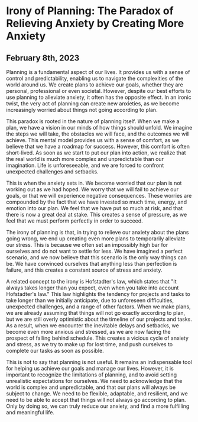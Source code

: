 # Irony of Planning: The Paradox of Relieving Anxiety by Creating More Anxiety

## February 8th, 2023

Planning is a fundamental aspect of our lives. It provides us with a sense of control and predictability, enabling us to navigate the complexities of the world around us. We create plans to achieve our goals, whether they are personal, professional or even societal. However, despite our best efforts to use planning to alleviate anxiety, it often has the opposite effect. In an ironic twist, the very act of planning can create new anxieties, as we become increasingly worried about things not going according to plan.

This paradox is rooted in the nature of planning itself. When we make a plan, we have a vision in our minds of how things should unfold. We imagine the steps we will take, the obstacles we will face, and the outcomes we will achieve. This mental model provides us with a sense of comfort, as we believe that we have a roadmap for success. However, this comfort is often short-lived. As soon as we start to put our plan into action, we realize that the real world is much more complex and unpredictable than our imagination. Life is unforeseeable, and we are forced to confront unexpected challenges and setbacks.

This is when the anxiety sets in. We become worried that our plan is not working out as we had hoped. We worry that we will fail to achieve our goals, or that we will experience negative consequences. These worries are compounded by the fact that we have invested so much time, energy, and emotion into our plan. We feel that we have put so much at risk, and that there is now a great deal at stake. This creates a sense of pressure, as we feel that we must perform perfectly in order to succeed.

The irony of planning is that, in trying to relieve our anxiety about the plans going wrong, we end up creating even more plans to temporarily alleviate our stress. This is because we often set an impossibly high bar for ourselves and do not want to settle for less. We have imagined a perfect scenario, and we now believe that this scenario is the only way things can be. We have convinced ourselves that anything less than perfection is failure, and this creates a constant source of stress and anxiety.

A related concept to the irony is Hofstadter's law, which states that "It always takes longer than you expect, even when you take into account Hofstadter's law." This law highlights the tendency for projects and tasks to take longer than we initially anticipate, due to unforeseen difficulties, unexpected challenges, and a range of other factors. When we make plans, we are already assuming that things will not go exactly according to plan, but we are still overly optimistic about the timeline of our projects and tasks. As a result, when we encounter the inevitable delays and setbacks, we become even more anxious and stressed, as we are now facing the prospect of falling behind schedule. This creates a vicious cycle of anxiety and stress, as we try to make up for lost time, and push ourselves to complete our tasks as soon as possible.

This is not to say that planning is not useful. It remains an indispensable tool for helping us achieve our goals and manage our lives. However, it is important to recognize the limitations of planning, and to avoid setting unrealistic expectations for ourselves. We need to acknowledge that the world is complex and unpredictable, and that our plans will always be subject to change. We need to be flexible, adaptable, and resilient, and we need to be able to accept that things will not always go according to plan. Only by doing so, we can truly reduce our anxiety, and find a more fulfilling and meaningful life.
